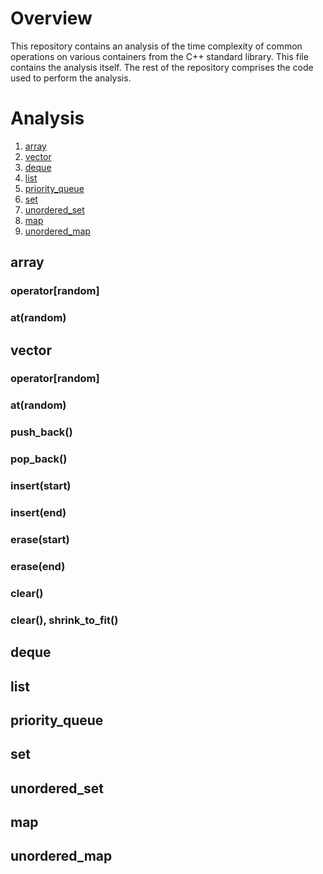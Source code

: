 # Overview

This repository contains an analysis of the time complexity of common operations
on various containers from the C++ standard library. This file contains
the analysis itself. The rest of the repository comprises the code used to
perform the analysis.

# Analysis
1. [array](#array)
2. [vector](#vector)
3. [deque](#deque)
4. [list](#list)
5. [priority\_queue](#priority_queue)
6. [set](#set)
7. [unordered\_set](#unordered_set)
8. [map](#map)
9. [unordered\_map](#unordered_map)

## array

### operator[random]

### at(random)

## vector

### operator[random]

### at(random)

### push\_back()

### pop\_back()

### insert(start)

### insert(end)

### erase(start)

### erase(end)

### clear()

### clear(), shrink\_to\_fit()

## deque

## list

## priority\_queue

## set

## unordered\_set

## map

## unordered\_map
